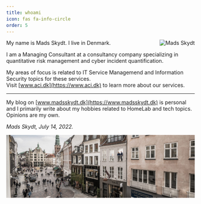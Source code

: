 ```yaml
---
title: whoami
icon: fas fa-info-circle
order: 5
---
```


<span style="float:right">![Mads Skydt](https://pbs.twimg.com/profile_images/1055129582586814467/rdCSAXqI_400x400.jpg)</span>

My name is Mads Skydt. I live in Denmark.  

I am a Managing Consultant at a consultancy company specializing in quantitative risk management and cyber incident quantification.  

My areas of focus is related to IT Service Managemend and Information Security topics for these services.  
Visit [www.aci.dk](https://www.aci.dk) to learn more about our services.   

***

My blog on [www.madsskydt.dk](https://www.madsskydt.dk) is personal and I primarily write about my hobbies related to HomeLab and tech topics. Opinions are my own.  

*Mads Skydt, July 14, 2022.*

![ACI offices in Copenhagen](/assets/aci1.jpg)